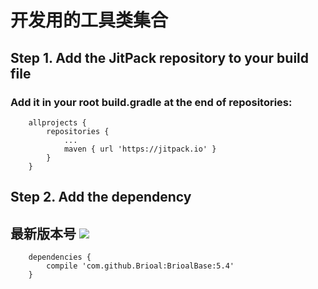 # 开发用的工具类集合
## Step 1. Add the JitPack repository to your build file
### Add it in your root build.gradle at the end of repositories:
```
	allprojects {
		repositories {
			...
			maven { url 'https://jitpack.io' }
		}
	}
```
## Step 2. Add the dependency
## 最新版本号 [![](https://jitpack.io/v/Brioal/BrioalBase.svg)](https://jitpack.io/#Brioal/BrioalBase)
```
	dependencies {
		compile 'com.github.Brioal:BrioalBase:5.4'
	}
```





